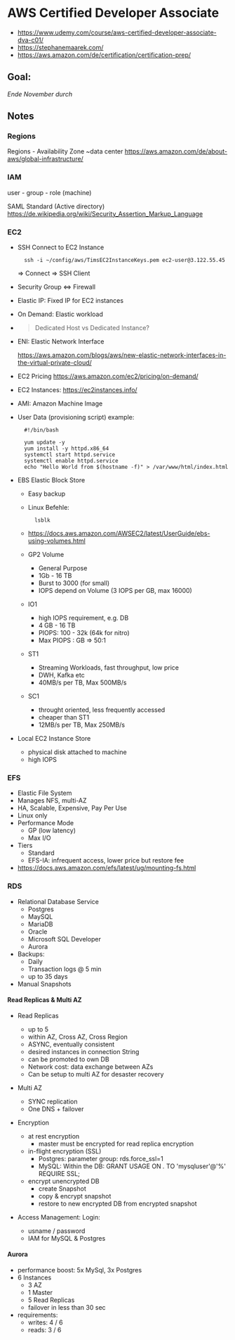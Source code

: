# AWS Certified Developer Associate

* https://www.udemy.com/course/aws-certified-developer-associate-dva-c01/
* https://stephanemaarek.com/
* https://aws.amazon.com/de/certification/certification-prep/

## Goal:

*Ende November durch*

## Notes

### Regions

Regions - Availability Zone ~data center
https://aws.amazon.com/de/about-aws/global-infrastructure/

### IAM

user - group - role (machine)

SAML Standard (Active directory) https://de.wikipedia.org/wiki/Security_Assertion_Markup_Language

### EC2

* SSH Connect to EC2 Instance

        ssh -i ~/config/aws/TimsEC2InstanceKeys.pem ec2-user@3.122.55.45

    => Connect  => SSH Client

* Security Group <=> Firewall
* Elastic IP: Fixed IP for EC2 instances
* On Demand: Elastic workload
* > Dedicated Host vs Dedicated Instance?
* ENI: Elastic Network Interface
    
    https://aws.amazon.com/blogs/aws/new-elastic-network-interfaces-in-the-virtual-private-cloud/
* EC2 Pricing https://aws.amazon.com/ec2/pricing/on-demand/
* EC2 Instances: https://ec2instances.info/ 
* AMI: Amazon Machine Image
* User Data (provisioning script) example:

        #!/bin/bash

        yum update -y
        yum install -y httpd.x86_64
        systemctl start httpd.service
        systemctl enable httpd.service
        echo "Hello World from $(hostname -f)" > /var/www/html/index.html

* EBS Elastic Block Store
    * Easy backup
    * Linux Befehle:

            lsblk

    * https://docs.aws.amazon.com/AWSEC2/latest/UserGuide/ebs-using-volumes.html

    * GP2 Volume
        * General Purpose
        * 1Gb - 16 TB
        * Burst to 3000 (for small)
        * IOPS depend on Volume (3 IOPS per GB, max 16000)
    * IO1
        * high IOPS requirement, e.g. DB
        * 4 GB - 16 TB
        * PIOPS: 100 - 32k (64k for nitro)
        * Max PIOPS : GB => 50:1
    * ST1
        * Streaming Workloads, fast throughput, low price
        * DWH, Kafka etc
        * 40MB/s per TB, Max 500MB/s
    * SC1
        * throught oriented, less frequently accessed
        * cheaper than ST1
        * 12MB/s per TB, Max 250MB/s 

* Local EC2 Instance Store
    * physical disk attached to machine
    * high IOPS

### EFS
* Elastic File System
* Manages NFS, multi-AZ
* HA, Scalable, Expensive, Pay Per Use
* Linux only
* Performance Mode
    * GP (low latency)
    * Max I/O
* Tiers
    * Standard
    * EFS-IA: infrequent access, lower price but restore fee
* https://docs.aws.amazon.com/efs/latest/ug/mounting-fs.html


### RDS

* Relational Database Service
    * Postgres
    * MaySQL
    * MariaDB
    * Oracle
    * Microsoft SQL Developer
    * Aurora
* Backups:
    * Daily
    * Transaction logs @ 5 min
    * up to 35 days
* Manual Snapshots

#### Read Replicas & Multi AZ
* Read Replicas
    * up to 5
    * within AZ, Cross AZ, Cross Region
    * ASYNC, eventually consistent
    * desired instances in connection String
    * can be promoted to own DB
    * Network cost: data exchange between AZs
    * Can be setup to multi AZ for desaster recovery

* Multi AZ
    * SYNC replication
    * One DNS + failover

* Encryption
    * at rest encryption
        * master must be encrypted for read replica encryption
    * in-flight encryption (SSL)
        * Postgres: parameter group: rds.force_ssl=1
        * MySQL: Within the DB: GRANT USAGE ON *.* TO 'mysqluser'@'%' REQUIRE SSL;
    * encrypt unencrypted DB
        * create Snapshot
        * copy & encrypt snapshot
        * restore to new encrypted DB from encrypted snapshot

* Access Management: Login:
    * usname / password
    * IAM for MySQL & Postgres

#### Aurora

* performance boost: 5x MySql, 3x Postgres
* 6 Instances
    * 3 AZ
    * 1 Master
    * 5 Read Replicas
    * failover in less than 30 sec
* requirements:
    * writes: 4 / 6
    * reads: 3 / 6

